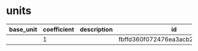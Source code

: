 # units
|base_unit|coefficient|description|id|is_error|name|
|--|--|--|--|--|--|
||1||fbffd360f072476ea3acb2becb483ba1|True|грамм|